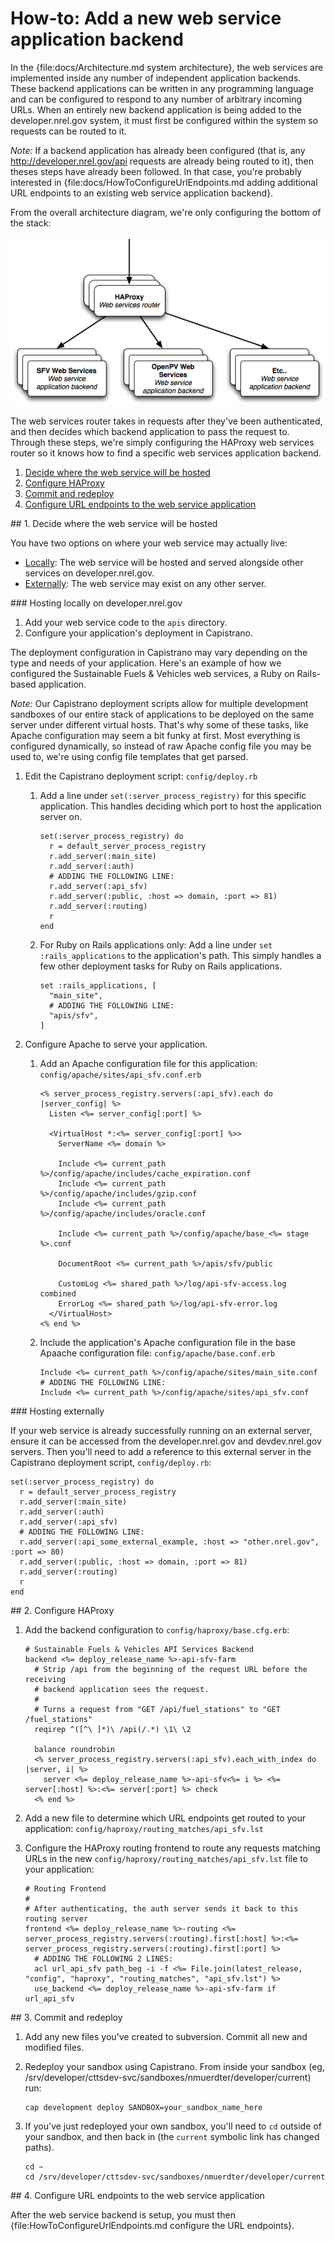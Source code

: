 # How-to: Add a new web service application backend

In the {file:docs/Architecture.md system architecture}, the web services are implemented inside any number of independent application backends. These backend applications can be written in any programming language and can be configured to respond to any number of arbitrary incoming URLs. When an entirely new backend application is being added to the developer.nrel.gov system, it must first be configured within the system so requests can be routed to it.

*Note:* If a backend application has already been configured (that is, any http://developer.nrel.gov/api requests are already being routed to it), then theses steps have already been followed. In that case, you're probably interested in {file:docs/HowToConfigureUrlEndpoints.md adding additional URL endpoints to an existing web service application backend}.

From the overall architecture diagram, we're only configuring the bottom of the stack:

![Web service application backend architecture](images/architecture_services.png)

The web services router takes in requests after they've been authenticated, and then decides which backend application to pass the request to. Through these steps, we're simply configuring the HAProxy web services router so it knows how to find a specific web services application backend.

1. [Decide where the web service will be hosted](#hosting)
2. [Configure HAProxy](#haproxy)
3. [Commit and redeploy](#redeploy)
4. [Configure URL endpoints to the web service application](#url_endpoints)

<a id="hosting" />
## 1. Decide where the web service will be hosted

You have two options on where your web service may actually live:

* [Locally](#hosting_locally): The web service will be hosted and served alongside other services on developer.nrel.gov.
* [Externally](#hosting_externally): The web service may exist on any other server.

<a id="hosting_locally" />
### Hosting locally on developer.nrel.gov

1. Add your web service code to the `apis` directory.
2. Configure your application's deployment in Capistrano.

The deployment configuration in Capistrano may vary depending on the type and needs of your application. Here's an example of how we configured the Sustainable Fuels & Vehicles web services, a Ruby on Rails-based application.

*Note:* Our Capistrano deployment scripts allow for multiple development sandboxes of our entire stack of applications to be deployed on the same server under different virtual hosts. That's why some of these tasks, like Apache configuration may seem a bit funky at first. Most everything is configured dynamically, so instead of raw Apache config file you may be used to, we're using config file templates that get parsed.

1. Edit the Capistrano deployment script: `config/deploy.rb`
   1. Add a line under `set(:server_process_registry)` for this specific application. This handles deciding which port to host the application server on.

          set(:server_process_registry) do 
            r = default_server_process_registry
            r.add_server(:main_site)
            r.add_server(:auth)
            # ADDING THE FOLLOWING LINE:
            r.add_server(:api_sfv)
            r.add_server(:public, :host => domain, :port => 81)
            r.add_server(:routing)
            r
          end

   2. For Ruby on Rails applications only: Add a line under `set :rails_applications` to the application's path. This simply handles a few other deployment tasks for Ruby on Rails applications.

          set :rails_applications, [
            "main_site",
            # ADDING THE FOLLOWING LINE:
            "apis/sfv",
          ]

1. Configure Apache to serve your application.
   1. Add an Apache configuration file for this application: `config/apache/sites/api_sfv.conf.erb`

          <% server_process_registry.servers(:api_sfv).each do |server_config| %>
            Listen <%= server_config[:port] %>

            <VirtualHost *:<%= server_config[:port] %>>
              ServerName <%= domain %>

              Include <%= current_path %>/config/apache/includes/cache_expiration.conf
              Include <%= current_path %>/config/apache/includes/gzip.conf
              Include <%= current_path %>/config/apache/includes/oracle.conf

              Include <%= current_path %>/config/apache/base_<%= stage %>.conf

              DocumentRoot <%= current_path %>/apis/sfv/public

              CustomLog <%= shared_path %>/log/api-sfv-access.log combined
              ErrorLog <%= shared_path %>/log/api-sfv-error.log
            </VirtualHost>
          <% end %>

   2. Include the application's Apache configuration file in the base Apaache configuration file: `config/apache/base.conf.erb`

          Include <%= current_path %>/config/apache/sites/main_site.conf
          # ADDING THE FOLLOWING LINE:
          Include <%= current_path %>/config/apache/sites/api_sfv.conf

<a id="hosting_externally" />
### Hosting externally

If your web service is already successfully running on an external server, ensure it can be accessed from the developer.nrel.gov and devdev.nrel.gov servers. Then you'll need to add a reference to this external server in the Capistrano deployment script, `config/deploy.rb`:

    set(:server_process_registry) do 
      r = default_server_process_registry
      r.add_server(:main_site)
      r.add_server(:auth)
      r.add_server(:api_sfv)
      # ADDING THE FOLLOWING LINE:
      r.add_server(:api_some_external_example, :host => "other.nrel.gov", :port => 80)
      r.add_server(:public, :host => domain, :port => 81)
      r.add_server(:routing)
      r
    end

<a id="haproxy" />
## 2. Configure HAProxy

1. Add the backend configuration to `config/haproxy/base.cfg.erb`:

       # Sustainable Fuels & Vehicles API Services Backend
       backend <%= deploy_release_name %>-api-sfv-farm
         # Strip /api from the beginning of the request URL before the receiving
         # backend application sees the request.
         #
         # Turns a request from "GET /api/fuel_stations" to "GET /fuel_stations"
         reqirep ^([^\ ]*)\ /api(/.*) \1\ \2

         balance roundrobin
         <% server_process_registry.servers(:api_sfv).each_with_index do |server, i| %>
           server <%= deploy_release_name %>-api-sfv<%= i %> <%= server[:host] %>:<%= server[:port] %> check
         <% end %>

2. Add a new file to determine which URL endpoints get routed to your application: `config/haproxy/routing_matches/api_sfv.lst`
3. Configure the HAProxy routing frontend to route any requests matching URLs in the new `config/haproxy/routing_matches/api_sfv.lst` file to your application:

       # Routing Frontend
       #
       # After authenticating, the auth server sends it back to this routing server
       frontend <%= deploy_release_name %>-routing <%= server_process_registry.servers(:routing).first[:host] %>:<%= server_process_registry.servers(:routing).first[:port] %>
         # ADDING THE FOLLOWING 2 LINES:
         acl url_api_sfv path_beg -i -f <%= File.join(latest_release, "config", "haproxy", "routing_matches", "api_sfv.lst") %>
         use_backend <%= deploy_release_name %>-api-sfv-farm if url_api_sfv

<a id="redeploy" />
## 3. Commit and redeploy

1. Add any new files you've created to subversion. Commit all new and modified files.
2. Redeploy your sandbox using Capistrano. From inside your sandbox (eg, /srv/developer/cttsdev-svc/sandboxes/nmuerdter/developer/current) run:
 
       cap development deploy SANDBOX=your_sandbox_name_here

3. If you've just redeployed your own sandbox, you'll need to `cd` outside of your sandbox, and then back in (the `current` symbolic link has changed paths).

       cd ~
       cd /srv/developer/cttsdev-svc/sandboxes/nmuerdter/developer/current

<a id="url_endpoints" />
## 4. Configure URL endpoints to the web service application

After the web service backend is setup, you must then {file:HowToConfigureUrlEndpoints.md configure the URL endpoints}.
